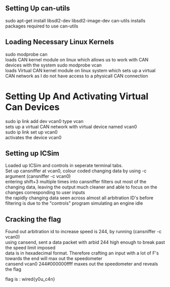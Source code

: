 ## Setting Up can-utils
<p>sudo apt-get install libsdl2-dev libsdl2-image-dev can-utils</pbr>
  installs packages required to use can-utils</p>

## Loading Necessary Linux Kernels
<p>sudo modprobe can<br>
  loads CAN kernel module on linux which allows us to work with CAN devices with the system
sudo modprobe vcan<br>
  loads Virtual CAN kernel module on linux system which sets up a virtual CAN network as I do not have access to a physicall CAN connection</p>

# Setting Up And Activating Virtual Can Devices
<p>sudo ip link add dev vcan0 type vcan<br>
    sets up a virtual CAN network with virtual device named vcan0<br>
  sudo ip link set up vcan0<br>
    activates the device vcan0<br>
</p>

## Setting up ICSim
<p>Loaded up ICSim and controls in seperate terminal tabs.<br>
Set up cansniffer at vcan0, colour coded changing data by using -c argument (cansniffer -c vcan0)<br>
entering shift+3 multiple times into cansniffer filters out most of the changing data, leaving the output much cleaner and able to focus on the changes corresponding to user inputs<br>
the rapidly changing data seen across almost all arbitration ID's before filtering is due to the "controls" program simulating an engine idle<br></p>

## Cracking the flag
<p>Found out arbitration id to increase speed is 244, by running (cansniffer -c vcan0)<br>
using cansend, sent a data packet with arbid 244 high enough to break past the speed limit imposed<br>
data is in hexadecimal format. Therefore crafting an input with a lot of F's towards the end will max out the speedometer<br>
cansend vcan0 244#000000ffff maxes out the speedometer and reveals the flag<br></p>

flag is : wired{y0u_c4n}

